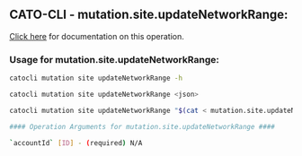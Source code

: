 
## CATO-CLI - mutation.site.updateNetworkRange:
[Click here](https://api.catonetworks.com/documentation/#mutation-mutation.site.updateNetworkRange) for documentation on this operation.

### Usage for mutation.site.updateNetworkRange:

```bash
catocli mutation site updateNetworkRange -h

catocli mutation site updateNetworkRange <json>

catocli mutation site updateNetworkRange "$(cat < mutation.site.updateNetworkRange.json)"

#### Operation Arguments for mutation.site.updateNetworkRange ####

`accountId` [ID] - (required) N/A    
